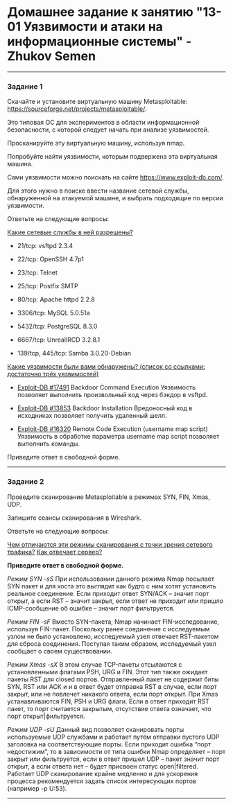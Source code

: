 # Домашнее задание к занятию "13-01 Уязвимости и атаки на информационные системы" - Zhukov Semen

---

### Задание 1

Скачайте и установите виртуальную машину Metasploitable: https://sourceforge.net/projects/metasploitable/.

Это типовая ОС для экспериментов в области информационной безопасности, с которой следует начать при анализе уязвимостей.

Просканируйте эту виртуальную машину, используя nmap.

Попробуйте найти уязвимости, которым подвержена эта виртуальная машина.

Сами уязвимости можно поискать на сайте https://www.exploit-db.com/.

Для этого нужно в поиске ввести название сетевой службы, обнаруженной на атакуемой машине, и выбрать подходящие по версии уязвимости.

Ответьте на следующие вопросы:

<ins>Какие сетевые службы в ней разрешены?</ins>

+ 21/tcp: vsftpd 2.3.4

+ 22/tcp: OpenSSH 4.7p1

+ 23/tcp: Telnet

+ 25/tcp: Postfix SMTP

+ 80/tcp: Apache httpd 2.2.8

+ 3306/tcp: MySQL 5.0.51a

+ 5432/tcp: PostgreSQL 8.3.0

+ 6667/tcp: UnrealIRCD 3.2.8.1

+ 139/tcp, 445/tcp: Samba 3.0.20-Debian

<ins>Какие уязвимости были вами обнаружены? (список со ссылками: достаточно трёх уязвимостей)</ins>

+ [Exploit-DB #17491](https://www.exploit-db.com/exploits/17491) Backdoor Command Execution
	Уязвимость позволяет выполнить произвольный код через бэкдор в vsftpd.

+ [Exploit-DB #13853](https://www.exploit-db.com/exploits/13853) Backdoor Installation
	Вредоносный код в исходниках позволяет получить удаленный шелл.

+ [Exploit-DB #16320](https://www.exploit-db.com/exploits/16320) Remote Code Execution (username map script)
	Уязвимость в обработке параметра username map script позволяет выполнить команды.

Приведите ответ в свободной форме.

---

### Задание 2

Проведите сканирование Metasploitable в режимах SYN, FIN, Xmas, UDP.

Запишите сеансы сканирования в Wireshark.

Ответьте на следующие вопросы:

<ins>Чем отличаются эти режимы сканирования с точки зрения сетевого трафика?</ins>
<ins>Как отвечает сервер?</ins>

**Приведите ответ в свободной форме.**

*Режим SYN -sS* При использовании данного режима Nmap посылает SYN пакет и для хоста это выглядит как будто с ним хотят установить реальное соединение. Если приходит ответ SYN/ACK – значит порт открыт, а если RST – значит закрыт, если ответ не приходит или пришло ICMP-сообщение об ошибке – значит порт фильтруется.

*Режим FIN -sF* Вместо SYN-пакета, Nmap начинает FIN-исследование, используя FIN-пакет. Поскольку ранее соединение с исследуемым узлом не было установлено, исследуемый узел отвечает RST-пакетом для сброса соединения. Поступая таким образом, исследуемый узел сообщает о своем существовании.

*Режим Xmas -sX* В этом случае TCP-пакеты отсылаются с установленными флагами PSH, URG и FIN. Этот тип также ожидает пакеты RST для closed портов. Отправленный пакет не содержит биты SYN, RST или ACK и и в ответ будет отправка RST в случае, если порт закрыт, или не повлечет никакого ответа, если порт открыт. При Xmas устанавливаются FIN, PSH и URG флаги. Если в ответ приходит RST пакет, то порт считается закрытым, отсутствие ответа означает, что порт открыт|фильтруется.

*Режим UDP -sU* Данный вид позволяет сканировать порты используемые UDP службами и работает путём отправки пустого UDP заголовка на соответствующие порты. Если приходит ошибка “порт недостижим”, то в зависимости от типа ошибки Nmap определяет – порт закрыт или фильтруется, если в ответ пришел UDP – пакет значит порт открыт, а если ответа нет – будет присвоен статус open|filtered. Работает UDP сканирование крайне медленно и для ускорения процесса рекомендуется задать список интересующих портов (например -p U:53).


---
